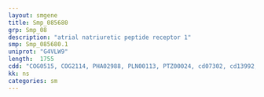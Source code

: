 ```yaml
---
layout: smgene
title: Smp_085680
grp: Smp_08
description: "atrial natriuretic peptide receptor 1"
smp: Smp_085680.1
uniprot: "G4VLW9"
length:  1755
cdd: "COG0515, COG2114, PHA02988, PLN00113, PTZ00024, cd07302, cd13992, cl11967, cl21453, pfam00211, pfam07714, smart00044, smart00219"
kk: ns
categories: sm
---
```

